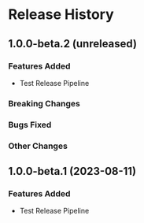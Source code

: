 # Release History

## 1.0.0-beta.2 (unreleased)

### Features Added
- Test Release Pipeline

### Breaking Changes

### Bugs Fixed

### Other Changes

## 1.0.0-beta.1 (2023-08-11)

### Features Added
- Test Release Pipeline
